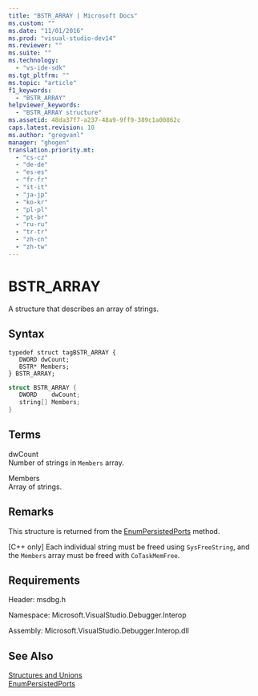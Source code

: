 ```yaml
---
title: "BSTR_ARRAY | Microsoft Docs"
ms.custom: ""
ms.date: "11/01/2016"
ms.prod: "visual-studio-dev14"
ms.reviewer: ""
ms.suite: ""
ms.technology: 
  - "vs-ide-sdk"
ms.tgt_pltfrm: ""
ms.topic: "article"
f1_keywords: 
  - "BSTR_ARRAY"
helpviewer_keywords: 
  - "BSTR_ARRAY structure"
ms.assetid: 48da37f7-a237-48a9-9ff9-389c1a00862c
caps.latest.revision: 10
ms.author: "gregvanl"
manager: "ghogen"
translation.priority.mt: 
  - "cs-cz"
  - "de-de"
  - "es-es"
  - "fr-fr"
  - "it-it"
  - "ja-jp"
  - "ko-kr"
  - "pl-pl"
  - "pt-br"
  - "ru-ru"
  - "tr-tr"
  - "zh-cn"
  - "zh-tw"
---
```

# BSTR_ARRAY
A structure that describes an array of strings.  
  
## Syntax  
  
```cpp#  
typedef struct tagBSTR_ARRAY {  
   DWORD dwCount;  
   BSTR* Members;  
} BSTR_ARRAY;  
```  
  
```c#  
struct BSTR_ARRAY {  
   DWORD    dwCount;  
   string[] Members;  
}  
```  
  
## Terms  
 dwCount  
 Number of strings in `Members` array.  
  
 Members  
 Array of strings.  
  
## Remarks  
 This structure is returned from the [EnumPersistedPorts](../../../extensibility/debugger/reference/idebugportsupplier3-enumpersistedports.md) method.  
  
 [C++ only] Each individual string must be freed using `SysFreeString`, and the `Members` array must be freed with `CoTaskMemFree`.  
  
## Requirements  
 Header: msdbg.h  
  
 Namespace: Microsoft.VisualStudio.Debugger.Interop  
  
 Assembly: Microsoft.VisualStudio.Debugger.Interop.dll  
  
## See Also  
 [Structures and Unions](../../../extensibility/debugger/reference/structures-and-unions.md)   
 [EnumPersistedPorts](../../../extensibility/debugger/reference/idebugportsupplier3-enumpersistedports.md)